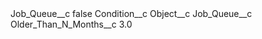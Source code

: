 <?xml version="1.0" encoding="UTF-8"?>
<CustomMetadata xmlns="http://soap.sforce.com/2006/04/metadata" xmlns:xsi="http://www.w3.org/2001/XMLSchema-instance" xmlns:xsd="http://www.w3.org/2001/XMLSchema">
    <label>Job_Queue__c</label>
    <protected>false</protected>
    <values>
        <field>Condition__c</field>
        <value xsi:nil="true"/>
    </values>
    <values>
        <field>Object__c</field>
        <value xsi:type="xsd:string">Job_Queue__c</value>
    </values>
    <values>
        <field>Older_Than_N_Months__c</field>
        <value xsi:type="xsd:double">3.0</value>
    </values>
</CustomMetadata>

